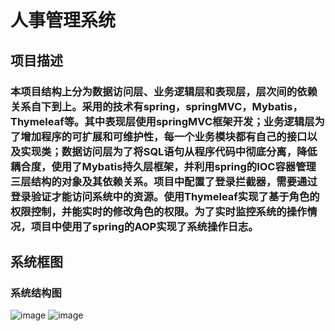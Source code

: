 # 人事管理系统
## 项目描述
### 本项目结构上分为数据访问层、业务逻辑层和表现层，层次间的依赖关系自下到上。采用的技术有spring，springMVC，Mybatis，Thymeleaf等。其中表现层使用springMVC框架开发；业务逻辑层为了增加程序的可扩展和可维护性，每一个业务模块都有自己的接口以及实现类；数据访问层为了将SQL语句从程序代码中彻底分离，降低耦合度，使用了Mybatis持久层框架，并利用spring的IOC容器管理三层结构的对象及其依赖关系。项目中配置了登录拦截器，需要通过登录验证才能访问系统中的资源。使用Thymeleaf实现了基于角色的权限控制，并能实时的修改角色的权限。为了实时监控系统的操作情况，项目中使用了spring的AOP实现了系统操作日志。
## 系统框图
### 系统结构图
![image](https://github.com/ichigo-ichie27/PersonnelManagementSystem/blob/master/images/QQ截图20200422122002.png)
![image](https://github.com/ichigo-ichie27/PersonnelManagementSystem/blob/master/images/QQ%E6%88%AA%E5%9B%BE20200423110606.png)
